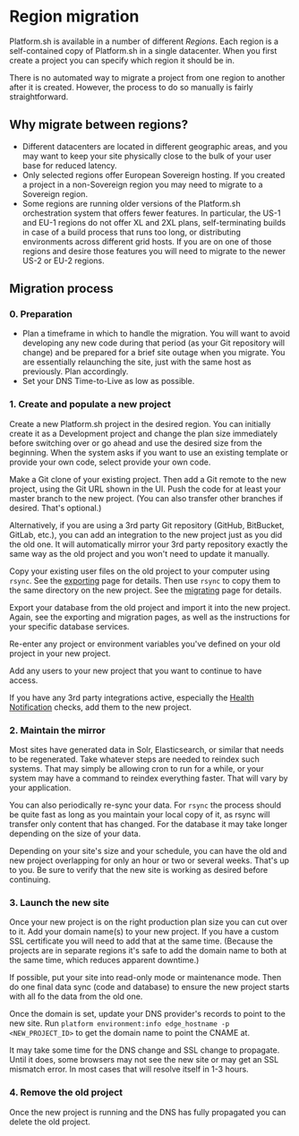 # Region migration

Platform.sh is available in a number of different *Regions*.  Each region is a self-contained copy of Platform.sh in a single datacenter.  When you first create a project you can specify which region it should be in.

There is no automated way to migrate a project from one region to another after it is created.  However, the process to do so manually is fairly straightforward.

## Why migrate between regions?

* Different datacenters are located in different geographic areas, and you may want to keep your site physically close to the bulk of your user base for reduced latency.
* Only selected regions offer European Sovereign hosting.  If you created a project in a non-Sovereign region you may need to migrate to a Sovereign region.
* Some regions are running older versions of the Platform.sh orchestration system that offers fewer features.  In particular, the US-1 and EU-1 regions do not offer XL and 2XL plans, self-terminating builds in case of a build process that runs too long, or distributing environments across different grid hosts.  If you are on one of those regions and desire those features you will need to migrate to the newer US-2 or EU-2 regions.

## Migration process

### 0. Preparation

* Plan a timeframe in which to handle the migration.  You will want to avoid developing any new code during that period (as your Git repository will change) and be prepared for a brief site outage when you migrate.  You are essentially relaunching the site, just with the same host as previously.  Plan accordingly.
* Set your DNS Time-to-Live as low as possible.

### 1. Create and populate a new project

Create a new Platform.sh project in the desired region.  You can initially create it as a Development project and change the plan size immediately before switching over or go ahead and use the desired size from the beginning.  When the system asks if you want to use an existing template or provide your own code, select provide your own code.

Make a Git clone of your existing project.  Then add a Git remote to the new project, using the Git URL shown in the UI.  Push the code for at least your master branch to the new project.  (You can also transfer other branches if desired.  That's optional.)

Alternatively, if you are using a 3rd party Git repository (GitHub, BitBucket, GitLab, etc.), you can add an integration to the new project just as you did the old one.  It will automatically mirror your 3rd party repository exactly the same way as the old project and you won't need to update it manually.

Copy your existing user files on the old project to your computer using `rsync`.  See the [exporting](/tutorials/exporting.md) page for details.  Then use `rsync` to copy them to the same directory on the new project.  See the [migrating](/tutorials/migrating.md) page for details.

Export your database from the old project and import it into the new project.  Again, see the exporting and migration pages, as well as the instructions for your specific database services.

Re-enter any project or environment variables you've defined on your old project in your new project.

Add any users to your new project that you want to continue to have access.

If you have any 3rd party integrations active, especially the [Health Notification](/administration/integrations.notifications.md) checks, add them to the new project.

### 2. Maintain the mirror

Most sites have generated data in Solr, Elasticsearch, or similar that needs to be regenerated.  Take whatever steps are needed to reindex such systems.  That may simply be allowing cron to run for a while, or your system may have a command to reindex everything faster.  That will vary by your application.

You can also periodically re-sync your data.  For `rsync` the process should be quite fast as long as you maintain your local copy of it, as rsync will transfer only content that has changed.  For the database it may take longer depending on the size of your data.

Depending on your site's size and your schedule, you can have the old and new project overlapping for only an hour or two or several weeks.  That's up to you.  Be sure to verify that the new site is working as desired before continuing.

### 3. Launch the new site

Once your new project is on the right production plan size you can cut over to it.  Add your domain name(s) to your new project.  If you have a custom SSL certificate you will need to add that at the same time.  (Because the projects are in separate regions it's safe to add the domain name to both at the same time, which reduces apparent downtime.)

If possible, put your site into read-only mode or maintenance mode.  Then do one final data sync (code and database) to ensure the new project starts with all fo the data from the old one.

Once the domain is set, update your DNS provider's records to point to the new site.  Run `platform environment:info edge_hostname -p <NEW_PROJECT_ID>` to get the domain name to point the CNAME at.

It may take some time for the DNS change and SSL change to propagate.  Until it does, some browsers may not see the new site or may get an SSL mismatch error.  In most cases that will resolve itself in 1-3 hours.

### 4. Remove the old project

Once the new project is running and the DNS has fully propagated you can delete the old project.
